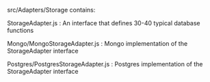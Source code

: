 src/Adapters/Storage contains:

StorageAdapter.js : An interface that defines 30-40 typical database functions

Mongo/MongoStorageAdapter.js : Mongo implementation of the StorageAdapter interface

Postgres/PostgresStorageAdapter.js : Postgres implementation of the StorageAdapter interface
